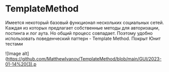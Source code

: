 # TemplateMethod
Имеется некоторый базовый функционал нескольких социальных сетей. Каждая из которых предлагает собственные методы для авторизации, постинга и лог аута. Но общий процесс совпадает.
Поэтому удобно использовать поведенческий паттерн - Template Method. Покрыт Юнит тестами

![Image alt](https://github.com/MatthewIvanov/TemplateMethod/blob/main/GUI/2023-01-14%20(3).p
